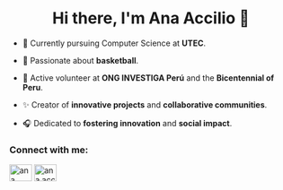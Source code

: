 <h1 align="center">Hi there, I'm Ana Accilio 👋</h1>


- 🔭 Currently pursuing Computer Science at **UTEC**.

- 🌱 Passionate about **basketball**.

- 💬 Active volunteer at **ONG INVESTIGA Perú** and the **Bicentennial of Peru**.

- ✨ Creator of **innovative projects** and **collaborative communities**.

- 🎧 Dedicated to **fostering innovation** and **social impact**.

<h3 align="left">Connect with me:</h3>
<p align="left">
<a href="https://linkedin.com/in/ana maria accilio villanueva" target="blank"><img align="center" src="https://raw.githubusercontent.com/rahuldkjain/github-profile-readme-generator/master/src/images/icons/Social/linked-in-alt.svg" alt="ana maria accilio villanueva" height="30" width="40" /></a>
<a href="https://instagram.com/ana.accilio" target="blank"><img align="center" src="https://raw.githubusercontent.com/rahuldkjain/github-profile-readme-generator/master/src/images/icons/Social/instagram.svg" alt="ana.accilio" height="30" width="40" /></a>
</p>

